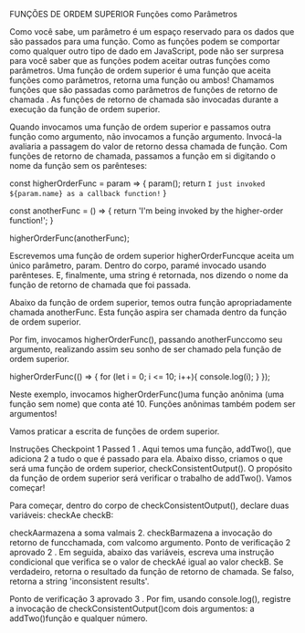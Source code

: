 FUNÇÕES DE ORDEM SUPERIOR
Funções como Parâmetros

Como você sabe, um parâmetro é um espaço reservado para os dados que são passados ​​para uma função. Como as funções podem se comportar como qualquer outro tipo de dado em JavaScript, pode não ser surpresa para você saber que as funções podem aceitar outras funções como parâmetros. Uma função de ordem superior é uma função que aceita funções como parâmetros, retorna uma função ou ambos! Chamamos funções que são passadas como parâmetros de funções de retorno de chamada . As funções de retorno de chamada são invocadas durante a execução da função de ordem superior.

Quando invocamos uma função de ordem superior e passamos outra função como argumento, não invocamos a função argumento. Invocá-la avaliaria a passagem do valor de retorno dessa chamada de função. Com funções de retorno de chamada, passamos a função em si digitando o nome da função sem os parênteses:

const higherOrderFunc = param => {
  param();
  return `I just invoked ${param.name} as a callback function!`
}
 
const anotherFunc = () => {
  return 'I\'m being invoked by the higher-order function!';
}

higherOrderFunc(anotherFunc);

Escrevemos uma função de ordem superior higherOrderFuncque aceita um único parâmetro, param. Dentro do corpo, paramé invocado usando parênteses. E, finalmente, uma string é retornada, nos dizendo o nome da função de retorno de chamada que foi passada.

Abaixo da função de ordem superior, temos outra função apropriadamente chamada anotherFunc. Esta função aspira ser chamada dentro da função de ordem superior.

Por fim, invocamos higherOrderFunc(), passando anotherFunccomo seu argumento, realizando assim seu sonho de ser chamado pela função de ordem superior.

higherOrderFunc(() => {
  for (let i = 0; i <= 10; i++){
    console.log(i);
  }
});

Neste exemplo, invocamos higherOrderFunc()uma função anônima (uma função sem nome) que conta até 10. Funções anônimas também podem ser argumentos!

Vamos praticar a escrita de funções de ordem superior.

Instruções
Checkpoint 1 Passed
1 .
Aqui temos uma função, addTwo(), que adiciona 2 a tudo o que é passado para ela. Abaixo disso, criamos o que será uma função de ordem superior, checkConsistentOutput(). O propósito da função de ordem superior será verificar o trabalho de addTwo(). Vamos começar!

Para começar, dentro do corpo de checkConsistentOutput(), declare duas variáveis: checkAe checkB:

checkAarmazena a soma valmais 2.
checkBarmazena a invocação do retorno de funcchamada, com valcomo argumento.
Ponto de verificação 2 aprovado
2 .
Em seguida, abaixo das variáveis, escreva uma instrução condicional que verifica se o valor de checkAé igual ao valor checkB. Se verdadeiro, retorna o resultado da função de retorno de chamada. Se falso, retorna a string 'inconsistent results'.

Ponto de verificação 3 aprovado
3 .
Por fim, usando console.log(), registre a invocação de checkConsistentOutput()com dois argumentos: a addTwo()função e qualquer número.

